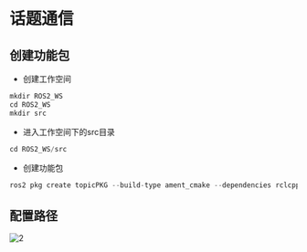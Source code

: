 # 话题通信
## 创建功能包
- 创建工作空间
```C
mkdir ROS2_WS
cd ROS2_WS
mkdir src
```
- 进入工作空间下的src目录
```C
cd ROS2_WS/src
```
- 创建功能包
```C
ros2 pkg create topicPKG --build-type ament_cmake --dependencies rclcpp --node-name pub
```
## 配置路径
![2](https://github.com/user-attachments/assets/b5c5f753-335d-414d-8f5d-b993e07a551b)

